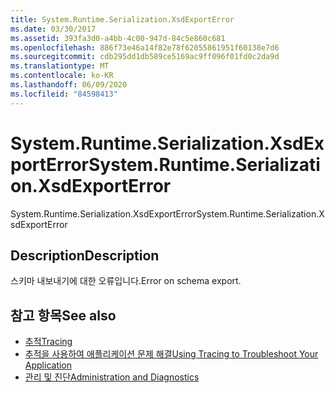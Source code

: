 ```yaml
---
title: System.Runtime.Serialization.XsdExportError
ms.date: 03/30/2017
ms.assetid: 393fa3d0-a4bb-4c00-947d-84c5e860c681
ms.openlocfilehash: 886f73e46a14f82e78f62055861951f60138e7d6
ms.sourcegitcommit: cdb295dd1db589ce5169ac9ff096f01fd0c2da9d
ms.translationtype: MT
ms.contentlocale: ko-KR
ms.lasthandoff: 06/09/2020
ms.locfileid: "84598413"
---
```

# <a name="systemruntimeserializationxsdexporterror"></a><span data-ttu-id="ac742-102">System.Runtime.Serialization.XsdExportError</span><span class="sxs-lookup"><span data-stu-id="ac742-102">System.Runtime.Serialization.XsdExportError</span></span>
<span data-ttu-id="ac742-103">System.Runtime.Serialization.XsdExportError</span><span class="sxs-lookup"><span data-stu-id="ac742-103">System.Runtime.Serialization.XsdExportError</span></span>  
  
## <a name="description"></a><span data-ttu-id="ac742-104">Description</span><span class="sxs-lookup"><span data-stu-id="ac742-104">Description</span></span>  
 <span data-ttu-id="ac742-105">스키마 내보내기에 대한 오류입니다.</span><span class="sxs-lookup"><span data-stu-id="ac742-105">Error on schema export.</span></span>  
  
## <a name="see-also"></a><span data-ttu-id="ac742-106">참고 항목</span><span class="sxs-lookup"><span data-stu-id="ac742-106">See also</span></span>

- [<span data-ttu-id="ac742-107">추적</span><span class="sxs-lookup"><span data-stu-id="ac742-107">Tracing</span></span>](index.md)
- [<span data-ttu-id="ac742-108">추적을 사용하여 애플리케이션 문제 해결</span><span class="sxs-lookup"><span data-stu-id="ac742-108">Using Tracing to Troubleshoot Your Application</span></span>](using-tracing-to-troubleshoot-your-application.md)
- [<span data-ttu-id="ac742-109">관리 및 진단</span><span class="sxs-lookup"><span data-stu-id="ac742-109">Administration and Diagnostics</span></span>](../index.md)
